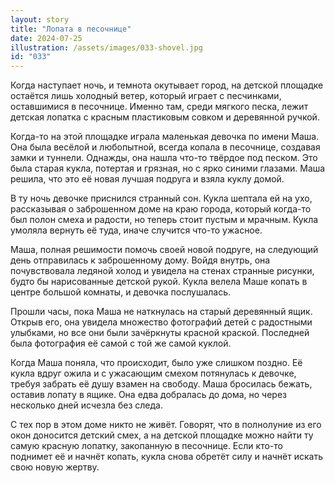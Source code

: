 ```yaml
---
layout: story
title: "Лопата в песочнице"
date: 2024-07-25
illustration: /assets/images/033-shovel.jpg
id: "033"
---
```


Когда наступает ночь, и темнота окутывает город, на детской площадке остаётся лишь холодный ветер, который играет с песчинками, оставшимися в песочнице. Именно там, среди мягкого песка, лежит детская лопатка с красным пластиковым совком и деревянной ручкой.

Когда-то на этой площадке играла маленькая девочка по имени Маша. Она была весёлой и любопытной, всегда копала в песочнице, создавая замки и туннели. Однажды, она нашла что-то твёрдое под песком. Это была старая кукла, потертая и грязная, но с ярко синими глазами. Маша решила, что это её новая лучшая подруга и взяла куклу домой.

В ту ночь девочке приснился странный сон. Кукла шептала ей на ухо, рассказывая о заброшенном доме на краю города, который когда-то был полон смеха и радости, но теперь стоит пустым и мрачным. Кукла умоляла вернуть её туда, иначе случится что-то ужасное.

Маша, полная решимости помочь своей новой подруге, на следующий день отправилась к заброшенному дому. Войдя внутрь, она почувствовала ледяной холод и увидела на стенах странные рисунки, будто бы нарисованные детской рукой. Кукла велела Маше копать в центре большой комнаты, и девочка послушалась.

Прошли часы, пока Маша не наткнулась на старый деревянный ящик. Открыв его, она увидела множество фотографий детей с радостными улыбками, но все они были зачёркнуты красной краской. Последней была фотография её самой с той же самой куклой.

Когда Маша поняла, что происходит, было уже слишком поздно. Её кукла вдруг ожила и с ужасающим смехом потянулась к девочке, требуя забрать её душу взамен на свободу. Маша бросилась бежать, оставив лопату в ящике. Она едва добралась до дома, но через несколько дней исчезла без следа.

С тех пор в этом доме никто не живёт. Говорят, что в полнолуние из его окон доносится детский смех, а на детской площадке можно найти ту самую красную лопатку, закопанную в песочнице. Если кто-то поднимет её и начнёт копать, кукла снова обретёт силу и начнёт искать свою новую жертву.